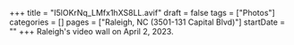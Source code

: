 +++
title = "I5lOKrNq_LMfx1hXS8LL.avif"
draft = false
tags = ["Photos"]
categories = []
pages = ["Raleigh, NC (3501-131 Capital Blvd)"]
startDate = ""
+++
Raleigh's video wall on April 2, 2023.

